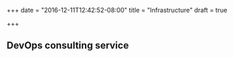 +++
date = "2016-12-11T12:42:52-08:00"
title = "Infrastructure"
draft = true

+++

## DevOps consulting service
